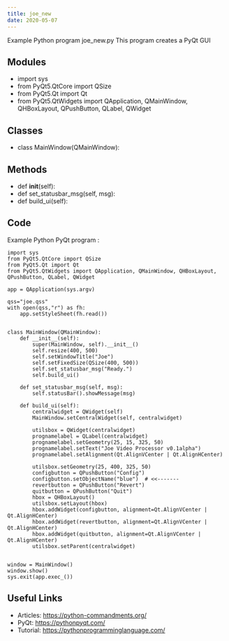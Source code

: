 ```yaml
---
title: joe_new
date: 2020-05-07
---
```

Example Python program joe_new.py
This program creates a PyQt GUI

## Modules

* import sys
* from PyQt5.QtCore import QSize
* from PyQt5.Qt import Qt
* from PyQt5.QtWidgets import QApplication, QMainWindow, QHBoxLayout, QPushButton, QLabel, QWidget

## Classes

* class MainWindow(QMainWindow):

## Methods

* def __init__(self):
* def set_statusbar_msg(self, msg):
* def build_ui(self):

## Code

Example Python PyQt program :

    import sys
    from PyQt5.QtCore import QSize
    from PyQt5.Qt import Qt
    from PyQt5.QtWidgets import QApplication, QMainWindow, QHBoxLayout, QPushButton, QLabel, QWidget
    
    app = QApplication(sys.argv)
    
    qss="joe.qss"
    with open(qss,"r") as fh:
        app.setStyleSheet(fh.read())
    
    
    class MainWindow(QMainWindow):
        def __init__(self):
            super(MainWindow, self).__init__()
            self.resize(400, 500)
            self.setWindowTitle("Joe")
            self.setFixedSize(QSize(400, 500))
            self.set_statusbar_msg("Ready.")
            self.build_ui()
    
        def set_statusbar_msg(self, msg):
            self.statusBar().showMessage(msg)
    
        def build_ui(self):
            centralwidget = QWidget(self)
            MainWindow.setCentralWidget(self, centralwidget)
    
            utilsbox = QWidget(centralwidget)
            prognamelabel = QLabel(centralwidget)
            prognamelabel.setGeometry(25, 15, 325, 50)
            prognamelabel.setText("Joe Video Processor v0.1alpha")
            prognamelabel.setAlignment(Qt.AlignVCenter | Qt.AlignHCenter)
    
            utilsbox.setGeometry(25, 400, 325, 50)
            configbutton = QPushButton("Config")
            configbutton.setObjectName("blue")  # <<-------
            revertbutton = QPushButton("Revert")
            quitbutton = QPushButton("Quit")
            hbox = QHBoxLayout()
            utilsbox.setLayout(hbox)
            hbox.addWidget(configbutton, alignment=Qt.AlignVCenter | Qt.AlignHCenter)
            hbox.addWidget(revertbutton, alignment=Qt.AlignVCenter | Qt.AlignHCenter)
            hbox.addWidget(quitbutton, alignment=Qt.AlignVCenter | Qt.AlignHCenter)
            utilsbox.setParent(centralwidget)
    
    
    window = MainWindow()
    window.show()
    sys.exit(app.exec_())
    

## Useful Links

- Articles: https://python-commandments.org/
- PyQt: https://pythonpyqt.com/
- Tutorial: https://pythonprogramminglanguage.com/
